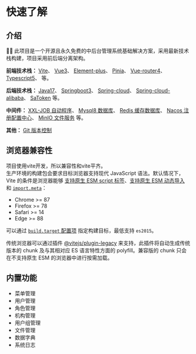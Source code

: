 ---
---

# 快速了解
## 介绍

🎉🎉 此项目是一个开源且永久免费的中后台管理系统基础解决方案，采用最新技术栈构建，项目采用前后端分离架构。 

**前端技术栈：**
[Vite](https://cn.vitejs.dev)、
[Vue3](https://cn.vuejs.org)、
[Element-plus](https://element-plus.org/)、
[Pinia](https://pinia.web3doc.top/)、
[Vue-router4](https://router.vuejs.org/zh/)、
[Typescript5](https://www.typescriptlang.org/zh)、
等。

**后端技术栈：**
[Java17](https://docs.oracle.com/en/java/javase/17/books.html)、
[Springboot3](https://spring.io/projects/spring-boot)、
[Spring-cloud](https://spring.io/projects/spring-cloud)、
[Spring-cloud-alibaba](https://spring.io/projects/spring-cloud-alibaba)、
[SaToken](https://sa-token.cc/)
等。

**中间件：**
[XXL-JOB 自动程序](https://gitee.com/xuxueli0323/xxl-job)、
[Mysql8 数据库](https://www.mysql.com/)、
[Redis 缓存数据库](https://redis.io/)、
[Nacos 注册配置中心](https://nacos.io/zh-cn/docs/v2/quickstart/quick-start.html)、
[MinIO 文件服务](https://min.io/docs)
等。

**其他：**
[Git 版本控制](https://git-scm.com/)

## 浏览器兼容性

项目使用vite开发，所以兼容性和vite平齐。<br> 
生产环境的构建包会要求目标浏览器支持现代 JavaScript 语法。默认情况下，Vite 的条件是浏览器能够 [支持原生 ESM script 标签](https://caniuse.com/es6-module)、[支持原生 ESM 动态导入](https://caniuse.com/es6-module-dynamic-import) 和 [`import.meta`](https://caniuse.com/mdn-javascript_operators_import_meta)：

- Chrome >= 87
- Firefox >= 78
- Safari >= 14
- Edge >= 88

可以通过 [`build.target` 配置项](https://cn.vitejs.dev/config/build-options.html#build-target) 指定构建目标，最低支持 `es2015`。

传统浏览器可以通过插件 [@vitejs/plugin-legacy](https://github.com/vitejs/vite/tree/main/packages/plugin-legacy) 来支持，此插件将自动生成传统版本的 chunk 及与其相对应 ES 语言特性方面的 polyfill。兼容版的 chunk 只会在不支持原生 ESM 的浏览器中进行按需加载。

## 内置功能
* 菜单管理
* 用户管理
* 角色管理
* 机构管理
* 用户组管理
* 文件管理
* 数据字典
* 系统日志

